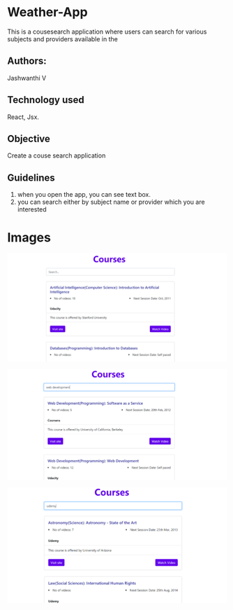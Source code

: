 # Weather-App
This is a cousesearch application where users can search for various subjects and providers available in the 

## Authors:
Jashwanthi V

## Technology used
React, Jsx.

## Objective
Create a couse search application

## Guidelines
1. when you open the app, you can see text box.
2. you can search either by subject name or provider which you are interested

# Images


![Home](images/home.PNG)


![childsubject](images/childsub.PNG)

![provider](images/searchbyprovider.PNG)
